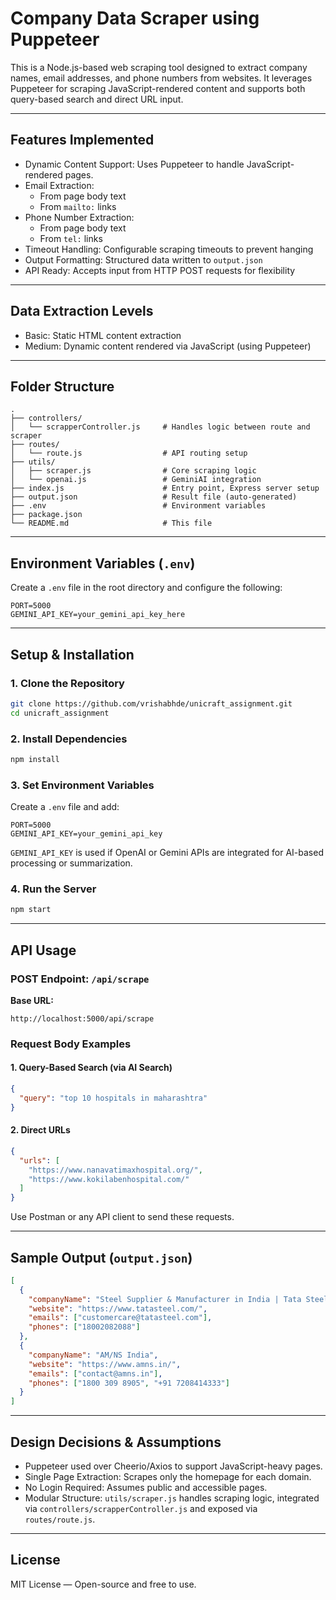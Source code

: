 # Company Data Scraper using Puppeteer

This is a Node.js-based web scraping tool designed to extract company names, email addresses, and phone numbers from websites. It leverages Puppeteer for scraping JavaScript-rendered content and supports both query-based search and direct URL input.

---

## Features Implemented

- Dynamic Content Support: Uses Puppeteer to handle JavaScript-rendered pages.
- Email Extraction:
  - From page body text
  - From `mailto:` links
- Phone Number Extraction:
  - From page body text
  - From `tel:` links
- Timeout Handling: Configurable scraping timeouts to prevent hanging
- Output Formatting: Structured data written to `output.json`
- API Ready: Accepts input from HTTP POST requests for flexibility

---

## Data Extraction Levels

- Basic: Static HTML content extraction
- Medium: Dynamic content rendered via JavaScript (using Puppeteer)

---

## Folder Structure

```
.
├── controllers/
│   └── scrapperController.js     # Handles logic between route and scraper
├── routes/
│   └── route.js                  # API routing setup
├── utils/
│   ├── scraper.js                # Core scraping logic
│   └── openai.js                 # GeminiAI integration
├── index.js                      # Entry point, Express server setup
├── output.json                   # Result file (auto-generated)
├── .env                          # Environment variables
├── package.json
└── README.md                     # This file
```

---

## Environment Variables (`.env`)

Create a `.env` file in the root directory and configure the following:

```
PORT=5000
GEMINI_API_KEY=your_gemini_api_key_here
```

---

## Setup & Installation

### 1. Clone the Repository

```bash
git clone https://github.com/vrishabhde/unicraft_assignment.git
cd unicraft_assignment
```

### 2. Install Dependencies

```bash
npm install
```

### 3. Set Environment Variables

Create a `.env` file and add:

```env
PORT=5000
GEMINI_API_KEY=your_gemini_api_key
```

`GEMINI_API_KEY` is used if OpenAI or Gemini APIs are integrated for AI-based processing or summarization.

### 4. Run the Server

```bash
npm start
```

---

## API Usage

### POST Endpoint: `/api/scrape`

**Base URL:**

```
http://localhost:5000/api/scrape
```

### Request Body Examples

#### 1. Query-Based Search (via AI Search)

```json
{
  "query": "top 10 hospitals in maharashtra"
}
```

#### 2. Direct URLs

```json
{
  "urls": [
    "https://www.nanavatimaxhospital.org/",
    "https://www.kokilabenhospital.com/"
  ]
}
```

Use Postman or any API client to send these requests.

---

## Sample Output (`output.json`)

```json
[
  {
    "companyName": "Steel Supplier & Manufacturer in India | Tata Steel",
    "website": "https://www.tatasteel.com/",
    "emails": ["customercare@tatasteel.com"],
    "phones": ["18002082088"]
  },
  {
    "companyName": "AM/NS India",
    "website": "https://www.amns.in/",
    "emails": ["contact@amns.in"],
    "phones": ["1800 309 8905", "+91 7208414333"]
  }
]
```

---

## Design Decisions & Assumptions

- Puppeteer used over Cheerio/Axios to support JavaScript-heavy pages.
- Single Page Extraction: Scrapes only the homepage for each domain.
- No Login Required: Assumes public and accessible pages.
- Modular Structure: `utils/scraper.js` handles scraping logic, integrated via `controllers/scrapperController.js` and exposed via `routes/route.js`.

---

## License

MIT License — Open-source and free to use.
